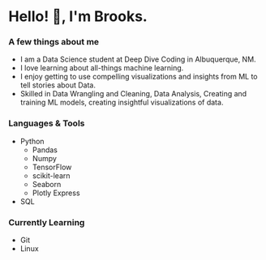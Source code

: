 # Hello! :wave:, I'm Brooks.

### A few things about me
- I am a Data Science student at Deep Dive Coding in Albuquerque, NM.
- I love learning about all-things machine learning.
- I enjoy getting to use compelling visualizations and insights from ML to tell stories about Data.
- Skilled in Data Wrangling and Cleaning, Data Analysis, Creating and training ML models, creating insightful visualizations of data.

### Languages & Tools 
- Python
  - Pandas
  - Numpy
  - TensorFlow
  - scikit-learn
  - Seaborn
  - Plotly Express
 - SQL
### Currently Learning
- Git
- Linux
  
  
